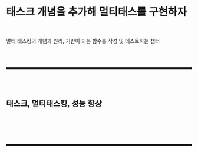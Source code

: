 # 태스크 개념을 추가해 멀티태스를 구현하자

<br>

멀티 태스킹의 개념과 원리, 기반이 되는 함수를 작성 및 테스트하는 챕터

<br><br>
<hr style="border: 2px solid;">
<br><br>

## 태스크, 멀티태스킹, 성능 향상

<br>





<br><br>
<hr style="border: 2px solid;">
<br><br>

